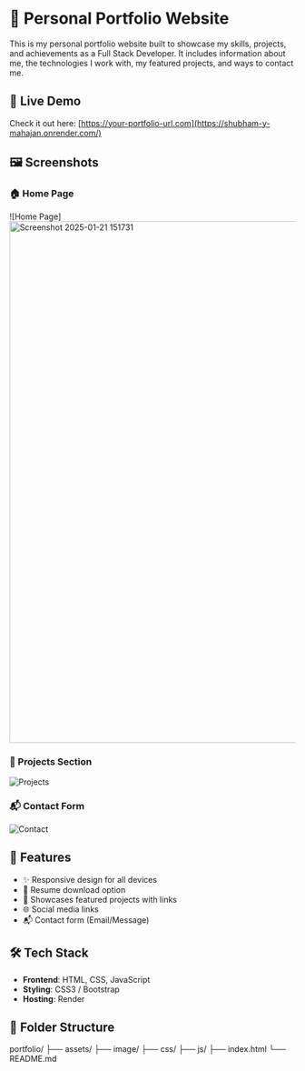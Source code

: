 # 💼 Personal Portfolio Website

This is my personal portfolio website built to showcase my skills, projects, and achievements as a Full Stack Developer. It includes information about me, the technologies I work with, my featured projects, and ways to contact me.

## 🔗 Live Demo

Check it out here: [https://your-portfolio-url.com](https://shubham-y-mahajan.onrender.com/)

## 🖼️ Screenshots

### 🏠 Home Page
![Home Page]<img width="1878" height="918" alt="Screenshot 2025-01-21 151731" src="https://github.com/user-attachments/assets/51739d62-3606-4407-b85c-744cf5539226" />


### 💼 Projects Section
![Projects](<img width="1868" height="917" alt="Screenshot 2025-01-21 151815" src="https://github.com/user-attachments/assets/679ac1e8-1c24-425c-a298-370466234281" />
)

### 📬 Contact Form
![Contact](<img width="1873" height="908" alt="Screenshot 2025-01-21 151851" src="https://github.com/user-attachments/assets/5b4c310f-b14b-48d5-add9-a6f270faa075" />
)
## 🚀 Features

- ✨ Responsive design for all devices
- 📄 Resume download option
- 💼 Showcases featured projects with links
- 🌐 Social media links
- 📬 Contact form (Email/Message)

## 🛠️ Tech Stack

- **Frontend**: HTML, CSS, JavaScript 
- **Styling**: CSS3 /  Bootstrap 
- **Hosting**:  Render 

## 📁 Folder Structure

portfolio/
├── assets/
├── image/
├── css/
├── js/
├── index.html
└── README.md


